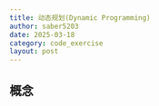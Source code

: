```yaml
---
title: 动态规划(Dynamic Programming)
author: saber5203
date: 2025-03-18
category: code_exercise
layout: post
---
```


## 概念
